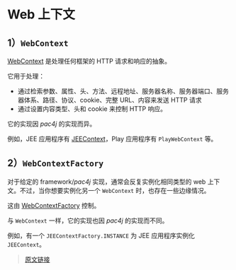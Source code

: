 # Web 上下文

## 1）`WebContext`

[WebContext](https://github.com/pac4j/pac4j/blob/master/pac4j-core/src/main/java/org/pac4j/core/context/WebContext.java) 是处理任何框架的 HTTP 请求和响应的抽象。

它用于处理：

- 通过检索参数、属性、头、方法、远程地址、服务器名称、服务器端口、服务器体系、路径、协议、cookie、完整 URL、内容来发送 HTTP 请求
- 通过设置内容类型、头和 cookie 来控制 HTTP 响应。

它的实现因 *pac4j* 的实现而异。

例如，JEE 应用程序有 [JEEContext](https://github.com/pac4j/pac4j/blob/master/pac4j-core/src/main/java/org/pac4j/core/context/JEEContext.java)，Play 应用程序有 `PlayWebContext` 等。

## 2）`WebContextFactory`

对于给定的 framework/*pac4j* 实现，通常会反复实例化相同类型的 web 上下文。不过，当你想要实例化另一个 `WebContext` 时，也存在一些边缘情况。

这由 [WebContextFactory](https://github.com/pac4j/pac4j/blob/master/pac4j-core/src/main/java/org/pac4j/core/context/WebContextFactory.java) 控制。

与 `WebContext` 一样，它的实现也因 *pac4j* 的实现而不同。

例如，有一个 `JEEContextFactory.INSTANCE` 为 JEE 应用程序实例化 `JEEContext`。

> [原文链接](https://www.pac4j.org/5.0.x/docs/web-context.html)
